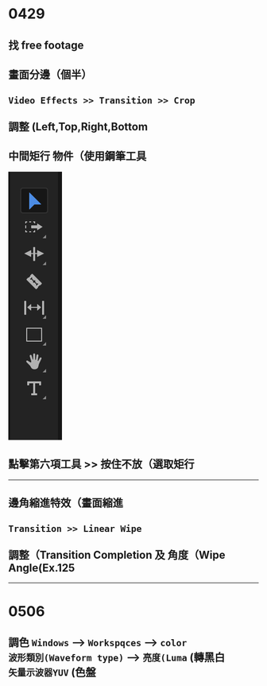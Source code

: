# 0429
## 找 free footage
## 畫面分邊（個半）<br><br> `Video Effects >> Transition >> Crop` <br><br> 調整 (Left,Top,Right,Bottom
## 中間矩行 物件（使用鋼筆工具
![img](https://github.com/ChengHan16/Cs4high_4080E036/blob/master/image/截圖%202021-04-29%20下午2.22.58.png)
## 點擊第六項工具 >> 按住不放（選取矩行
___
## 邊角縮進特效（畫面縮進 <br><br> `Transition >> Linear Wipe`<br><br> 調整（Transition Completion 及 角度（Wipe Angle(Ex.125

---
# 0506
## 調色 `Windows` --> `Workspqces` --> `color` <br>  `波形類別(Waveform type)` --> `亮度(Luma` (轉黑白 <br> `矢量示波器YUV` (色盤
